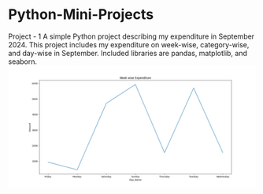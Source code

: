 # Python-Mini-Projects
Project - 1
A simple Python project describing my expenditure in September 2024. This project includes my expenditure on week-wise, category-wise, and day-wise in September. 
Included libraries are pandas, matplotlib, and seaborn.
<img src="images/Project-1/Week_wise_spent.png" width="1600" />

